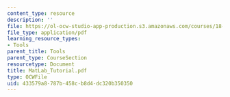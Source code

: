 ```yaml
---
content_type: resource
description: ''
file: https://ol-ocw-studio-app-production.s3.amazonaws.com/courses/18-04-complex-variables-with-applications-fall-1999/433579a8787b458cb8d4dc320b350350_MatLab_Tutorial.pdf
file_type: application/pdf
learning_resource_types:
- Tools
parent_title: Tools
parent_type: CourseSection
resourcetype: Document
title: MatLab_Tutorial.pdf
type: OCWFile
uid: 433579a8-787b-458c-b8d4-dc320b350350
---
```

